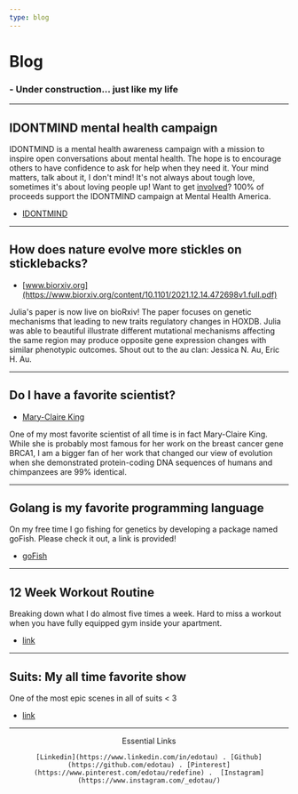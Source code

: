 ```yaml
---
type: blog
---
```

# Blog
### - Under construction... just like my life

---

## IDONTMIND mental health campaign
IDONTMIND is a mental health awareness campaign with a mission to inspire open conversations about mental health. The hope is to encourage others to have confidence to ask for help when they need it. Your mind matters, talk about it, I don't mind! It's not always about tough love, sometimes it's about loving people up! Want to get [involved](https://idontmind.com/getinvolved)? 100% of proceeds support the IDONTMIND campaign at Mental Health America.
- [IDONTMIND](https://idontmind.com/)
---
## How does nature evolve more stickles on sticklebacks?

- [www.biorxiv.org](https://www.biorxiv.org/content/10.1101/2021.12.14.472698v1.full.pdf)

Julia's paper is now live on bioRxiv! The paper focuses on genetic mechanisms that leading to new traits regulatory changes in HOXDB. Julia was able to beautiful illustrate different mutational mechanisms affecting the same region may produce opposite gene expression changes with similar phenotypic outcomes. Shout out to the au clan: Jessica N. Au, Eric H. Au.

---

## Do I have a favorite scientist?

- [Mary-Claire King](https://www.ncbi.nlm.nih.gov/pmc/articles/PMC6307974/pdf/jci-129-126050.pdf)

One of my most favorite scientist of all time is in fact Mary-Claire King. While she is probably most famous for her work on the breast cancer gene BRCA1, I am a bigger fan of her work that changed our view of evolution when she demonstrated protein-coding DNA sequences of humans and chimpanzees are 99% identical.

---

## Golang is my favorite programming language

On my free time I go fishing for genetics by developing a package named goFish. Please check it out, a link is provided!

- [goFish](https://pkg.go.dev/github.com/edotau/goFish)

---

## 12 Week Workout Routine

Breaking down what I do almost five times a week. Hard to miss a workout when you have fully equipped gym inside your apartment.

- [link](https://docs.google.com/spreadsheets/d/1pdQFtmabllpWwsR2FSZ--5bYzGLjCyTy/edit#gid=1040558878)

---

## Suits: My all time favorite show

One of the most epic scenes in all of suits < 3

- [link](https://www.youtube.com/watch?v=zGUS5bG4kuE)

---

<div>
  <center>
    Essential Links

    [Linkedin](https://www.linkedin.com/in/edotau) . [Github](https://github.com/edotau) . [Pinterest](https://www.pinterest.com/edotau/redefine) .  [Instagram](https://www.instagram.com/_edotau/)
  </center>
</div>
